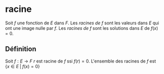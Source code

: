 # racine
Soit $f$ une fonction de $E$ dans $F$.
Les _racines de $f$_ sont les valeurs dans $E$ qui ont une image nulle par $f$.
Les _racines de $f$_ sont les solutions dans $E$ de $f(x) = 0$.

## Définition
Soit $f : E \rightarrow F$
$r$ est racine de $f$ ssi $f(r) = 0$.
L'ensemble des racines de $f$ est $\{ x \in E \;|\; f(x) = 0 \}$



